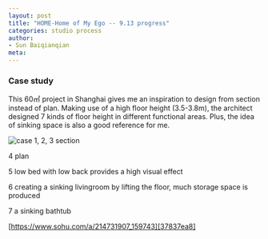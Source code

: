 ```yaml
---
layout: post
title: "HOME-Home of My Ego -- 9.13 progress"
categories: studio process
author:
- Sun Baiqianqian
meta:
---
```




### Case study
This 60㎡ project in Shanghai gives me an inspiration to design from section instead of plan. Making use of a high floor height (3.5-3.8m), the architect designed 7 kinds of floor height in different functional areas. Plus, the idea of sinking space is also a good reference for me.

![case](https://github.com/SunBaiqianqian/SunBaiqianqian-Portfolio/blob/master/assets/%E4%B8%8B%E6%B2%89%E5%BC%8F.jpg?raw=true)
1, 2, 3 section

4 plan

5 low bed with low back provides a high visual effect

6 creating a sinking livingroom by lifting the floor, much storage space is produced

7 a sinking bathtub

[https://www.sohu.com/a/214731907_159743][37837ea8]

  [37837ea8]: https://www.sohu.com/a/214731907_159743 "https://www.sohu.com/a/214731907_159743"

